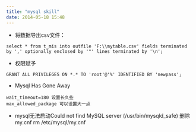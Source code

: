 ```yaml
---
title: "mysql skill"
date: 2014-05-18 15:48
---
```


* 将数据导出csv文件：
```
select * from t_mis into outfile 'F:\\mytable.csv' fields terminated by ',' optionally enclosed by '"' lines terminated by '\n';
```

* 权限赋予
```
GRANT ALL PRIVILEGES ON *.* TO 'root'@'%' IDENTIFIED BY 'newpass';
```

* Mysql Has Gone Away

```
wait_timeout=180 设置长久些
max_allowed_package 可以设置大一点
```

* mysql无法启动Could not find MySQL server (/usr/bin/mysqld_safe)
删除my.cnf rm /etc/mysql/my.cnf


